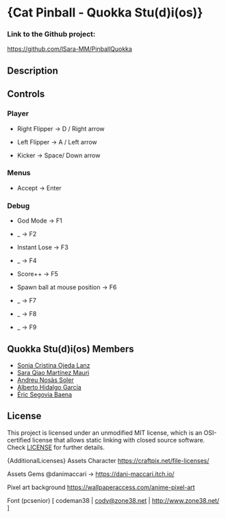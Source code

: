# {Cat Pinball - Quokka Stu(d)i(os)}

### Link to the Github project:
https://github.com/lSara-MM/PinballQuokka

## Description


## Controls

### Player

* Right Flipper -> D / Right arrow

* Left Flipper -> A / Left arrow

* Kicker -> Space/ Down arrow

### Menus

* Accept -> Enter

### Debug

* God Mode -> F1

* _ -> F2

* Instant Lose -> F3

* _ -> F4

* Score++ -> F5

* Spawn ball at mouse position -> F6

* _ -> F7

* _  -> F8

* _  -> F9


## Quokka Stu(d)i(os) Members

* [Sonia Cristina Ojeda Lanz](https://github.com/SoniaOL) 
* [Sara Qiao Martínez Mauri](https://github.com/lSara-MM)
* [Andreu Nosàs Soler](https://github.com/AndyCubico)
* [Alberto Hidalgo García](https://github.com/TheimerTR)
* [Éric Segovia Baena](https://github.com/Icefenix7198)

## License

This project is licensed under an unmodified MIT license, which is an OSI-certified license that allows static linking with closed source software. Check [LICENSE](LICENSE) for further details.

{AdditionalLicenses}
Assets Character
https://craftpix.net/file-licenses/

Assets Gems
@danimaccari -> https://dani-maccari.itch.io/

Pixel art background
https://wallpaperaccess.com/anime-pixel-art

Font (pcsenior)
[ codeman38 | cody@zone38.net | http://www.zone38.net/ ]